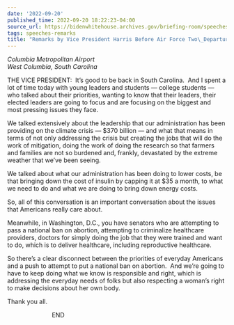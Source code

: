 ```yaml
---
date: '2022-09-20'
published_time: 2022-09-20 18:22:23-04:00
source_url: https://bidenwhitehouse.archives.gov/briefing-room/speeches-remarks/2022/09/20/remarks-by-vice-president-harris-before-air-force-two-departure-7/
tags: speeches-remarks
title: "Remarks by Vice President Harris Before Air Force Two\_Departure"
---
```

 
*Columbia Metropolitan Airport  
*West Columbia, South Carolina**

THE VICE PRESIDENT:  It’s good to be back in South Carolina.  And I
spent a lot of time today with young leaders and students — college
students — who talked about their priorities, wanting to know that their
leaders, their elected leaders are going to focus and are focusing on
the biggest and most pressing issues they face.  
  
We talked extensively about the leadership that our administration has
been providing on the climate crisis — $370 billion — and what that
means in terms of not only addressing the crisis but creating the jobs
that will do the work of mitigation, doing the work of doing the
research so that farmers and families are not so burdened and, frankly,
devastated by the extreme weather that we’ve been seeing.  
  
We talked about what our administration has been doing to lower costs,
be that bringing down the cost of insulin by capping it at $35 a month,
to what we need to do and what we are doing to bring down energy
costs.  
  
So, all of this conversation is an important conversation about the
issues that Americans really care about.  
  
Meanwhile, in Washington, D.C., you have senators who are attempting to
pass a national ban on abortion, attempting to criminalize healthcare
providers, doctors for simply doing the job that they were trained and
want to do, which is to deliver healthcare, including reproductive
healthcare.  
  
So there’s a clear disconnect between the priorities of everyday
Americans and a push to attempt to put a national ban on abortion.  And
we’re going to have to keep doing what we know is responsible and right,
which is addressing the everyday needs of folks but also respecting a
woman’s right to make decisions about her own body.  
  
Thank you all.  
  
                          END  
  

